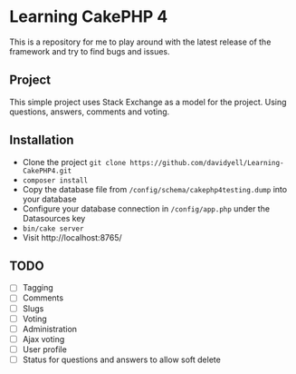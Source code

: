 # Learning CakePHP 4
This is a repository for me to play around with the latest release of the framework and try to find bugs and issues.

## Project
This simple project uses Stack Exchange as a model for the project. Using questions, answers, comments and voting.

## Installation
* Clone the project `git clone https://github.com/davidyell/Learning-CakePHP4.git`
* `composer install`
* Copy the database file from `/config/schema/cakephp4testing.dump` into your database
* Configure your database connection in `/config/app.php` under the Datasources key 
* `bin/cake server`
* Visit http://localhost:8765/

## TODO
- [ ] Tagging
- [ ] Comments
- [ ] Slugs
- [ ] Voting
- [ ] Administration
- [ ] Ajax voting
- [ ] User profile
- [ ] Status for questions and answers to allow soft delete
